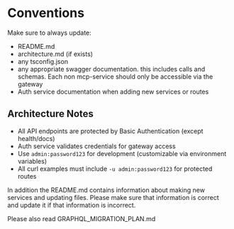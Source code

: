 # Conventions
Make sure to always update:
- README.md
- architecture.md (if exists)
- any tsconfig.json
- any appropriate swagger documentation. this includes calls and schemas. Each non mcp-service should only be accessible via the gateway
- Auth service documentation when adding new services or routes

## Architecture Notes
- All API endpoints are protected by Basic Authentication (except health/docs)
- Auth service validates credentials for gateway access
- Use `admin:password123` for development (customizable via environment variables)
- All curl examples must include `-u admin:password123` for protected routes

In addition the README.md contains information about making new services and updating files. Please make sure that information is correct and update it if that information is incorrect.

Please also read GRAPHQL_MIGRATION_PLAN.md